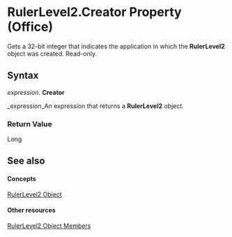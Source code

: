 
# RulerLevel2.Creator Property (Office)

Gets a 32-bit integer that indicates the application in which the  **RulerLevel2** object was created. Read-only.


## Syntax

 _expression_. **Creator**

 _expression_An expression that returns a  **RulerLevel2** object.


### Return Value

Long


## See also


#### Concepts


 [RulerLevel2 Object](f1660a26-5990-9524-33f0-a2e3410160f3.md)
#### Other resources


 [RulerLevel2 Object Members](e70ec0f0-2e89-927d-6eea-27bb4b8f5e6f.md)
